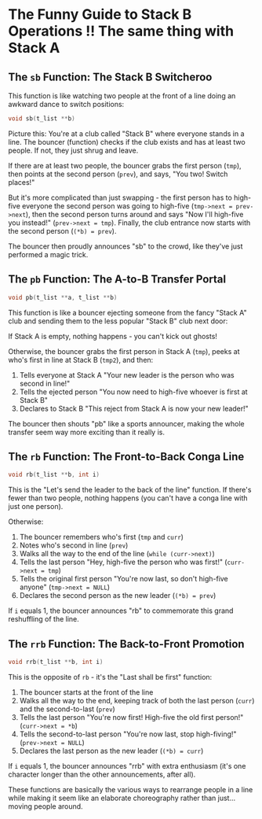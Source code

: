 # The Funny Guide to Stack B Operations !! The same thing with Stack A

## The `sb` Function: The Stack B Switcheroo

This function is like watching two people at the front of a line doing an awkward dance to switch positions:

```c
void sb(t_list **b)
```

Picture this: You're at a club called "Stack B" where everyone stands in a line. The bouncer (function) checks if the club exists and has at least two people. If not, they just shrug and leave.

If there are at least two people, the bouncer grabs the first person (`tmp`), then points at the second person (`prev`), and says, "You two! Switch places!"

But it's more complicated than just swapping - the first person has to high-five everyone the second person was going to high-five (`tmp->next = prev->next`), then the second person turns around and says "Now I'll high-five you instead!" (`prev->next = tmp`). Finally, the club entrance now starts with the second person (`(*b) = prev`).

The bouncer then proudly announces "sb" to the crowd, like they've just performed a magic trick.

## The `pb` Function: The A-to-B Transfer Portal

```c
void pb(t_list **a, t_list **b)
```

This function is like a bouncer ejecting someone from the fancy "Stack A" club and sending them to the less popular "Stack B" club next door:

If Stack A is empty, nothing happens - you can't kick out ghosts!

Otherwise, the bouncer grabs the first person in Stack A (`tmp`), peeks at who's first in line at Stack B (`tmp2`), and then:
1. Tells everyone at Stack A "Your new leader is the person who was second in line!"
2. Tells the ejected person "You now need to high-five whoever is first at Stack B"
3. Declares to Stack B "This reject from Stack A is now your new leader!"

The bouncer then shouts "pb" like a sports announcer, making the whole transfer seem way more exciting than it really is.

## The `rb` Function: The Front-to-Back Conga Line

```c
void rb(t_list **b, int i)
```

This is the "Let's send the leader to the back of the line" function. If there's fewer than two people, nothing happens (you can't have a conga line with just one person).

Otherwise:
1. The bouncer remembers who's first (`tmp` and `curr`)
2. Notes who's second in line (`prev`)
3. Walks all the way to the end of the line (`while (curr->next)`)
4. Tells the last person "Hey, high-five the person who was first!" (`curr->next = tmp`)
5. Tells the original first person "You're now last, so don't high-five anyone" (`tmp->next = NULL`)
6. Declares the second person as the new leader (`(*b) = prev`)

If `i` equals 1, the bouncer announces "rb" to commemorate this grand reshuffling of the line.

## The `rrb` Function: The Back-to-Front Promotion

```c
void rrb(t_list **b, int i)
```

This is the opposite of `rb` - it's the "Last shall be first" function:
1. The bouncer starts at the front of the line
2. Walks all the way to the end, keeping track of both the last person (`curr`) and the second-to-last (`prev`)
3. Tells the last person "You're now first! High-five the old first person!" (`curr->next = *b`)
4. Tells the second-to-last person "You're now last, stop high-fiving!" (`prev->next = NULL`)
5. Declares the last person as the new leader (`(*b) = curr`)

If `i` equals 1, the bouncer announces "rrb" with extra enthusiasm (it's one character longer than the other announcements, after all).

These functions are basically the various ways to rearrange people in a line while making it seem like an elaborate choreography rather than just... moving people around.
